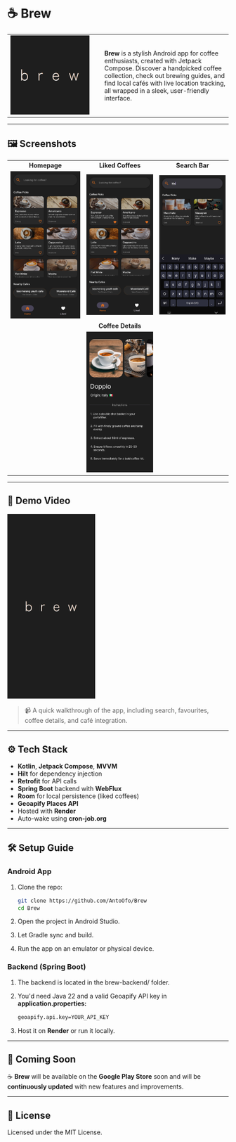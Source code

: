 # ☕ Brew

<table>
  <tr>
    <td width="200">
      <img src="screenshots/brew_logo5.png" alt="Brew Logo" width="180"/>
    </td>
    <td>
      <p>
        <b>Brew</b> is a stylish Android app for coffee enthusiasts, created with Jetpack Compose.
        Discover a handpicked coffee collection, check out brewing guides, and find local cafés 
        with live location tracking, all wrapped in a sleek, user-friendly interface.
      </p>
    </td>
  </tr>
</table>

---

## 🖼️ Screenshots

<table>
  <tr>
    <td align="center"><b>Homepage</b></td>
    <td align="center"><b>Liked Coffees</b></td>
    <td align="center"><b>Search Bar</b></td>
  </tr>
  <tr>
    <td><img src="screenshots/homepagev2.jpg" alt="Homepage" width="200"/></td>
    <td><img src="screenshots/homepagelikedv2.jpg" alt="Liked" width="200"/></td>
    <td><img src="screenshots/searchv2.jpg" alt="Search" width="200"/></td>
  </tr>
  <tr>
    <td align="center"><b></b></td>
    <td align="center"><b>Coffee Details</b></td>
    <td align="center"><b></b></td>
  </tr>
  <tr>
    <td></td>
    <td><img src="screenshots/modalsheetv2.jpg" alt="Details" width="200"/></td>
    <td></td>
  </tr>
</table>

---

## 🎥 Demo Video

<a href="https://vimeo.com/1100120044">
  <img src="screenshots/splash.jpg" alt="Watch the demo" width="200"/>
</a>

> 📹 A quick walkthrough of the app, including search, favourites, coffee details, and café integration.

---

## ⚙️ Tech Stack

- **Kotlin**, **Jetpack Compose**, **MVVM**
- **Hilt** for dependency injection
- **Retrofit** for API calls
- **Spring Boot** backend with **WebFlux**
- **Room** for local persistence (liked coffees)
- **Geoapify Places API**
- Hosted with **Render**
- Auto-wake using **cron-job.org**

---

## 🛠️ Setup Guide

### Android App

1. Clone the repo:
   ```bash
   git clone https://github.com/AntoOfo/Brew
   cd Brew
    ```
2. Open the project in Android Studio.

3. Let Gradle sync and build.

4. Run the app on an emulator or physical device.

### Backend (Spring Boot)

1. The backend is located in the brew-backend/ folder.

2. You'd need Java 22 and a valid Geoapify API key in **application.properties:**
   ```bash
   geoapify.api.key=YOUR_API_KEY
    ```
3. Host it on **Render** or run it locally.

---

## 🚀 Coming Soon

☕ **Brew** will be available on the **Google Play Store** soon and will be **continuously updated** with new features and improvements.

---

## 📁 License

Licensed under the MIT License.
